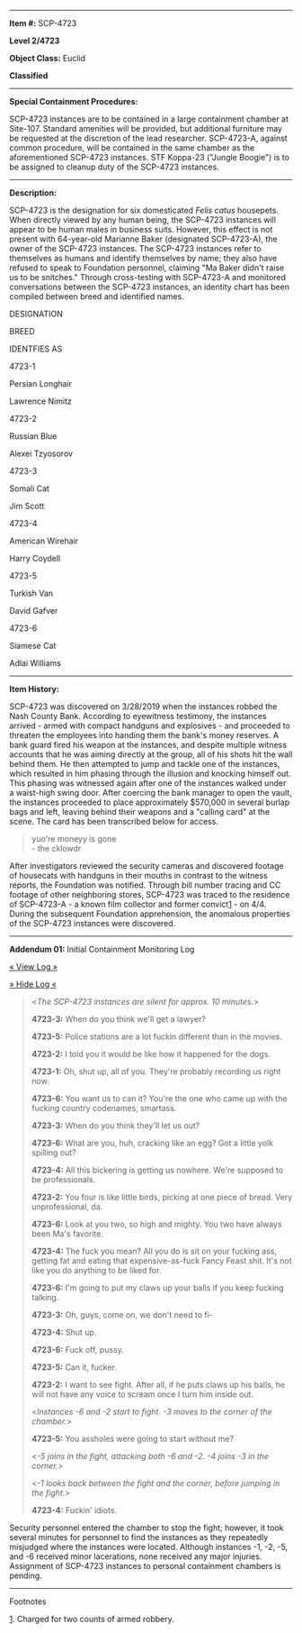 * * *

**Item #:** SCP-4723

**Level 2/4723**

**Object Class:** Euclid

**Classified**

* * *

**Special Containment Procedures:**

SCP-4723 instances are to be contained in a large containment chamber at Site-107. Standard amenities will be provided, but additional furniture may be requested at the discretion of the lead researcher. SCP-4723-A, against common procedure, will be contained in the same chamber as the aforementioned SCP-4723 instances. STF Koppa-23 ("Jungle Boogie") is to be assigned to cleanup duty of the SCP-4723 instances.

* * *

**Description:**

SCP-4723 is the designation for six domesticated _Felis catus_ housepets. When directly viewed by any human being, the SCP-4723 instances will appear to be human males in business suits. However, this effect is not present with 64-year-old Marianne Baker (designated SCP-4723-A), the owner of the SCP-4723 instances. The SCP-4723 instances refer to themselves as humans and identify themselves by name; they also have refused to speak to Foundation personnel, claiming "Ma Baker didn't raise us to be snitches." Through cross-testing with SCP-4723-A and monitored conversations between the SCP-4723 instances, an identity chart has been compiled between breed and identified names.

DESIGNATION

BREED

IDENTFIES AS

4723-1

Persian Longhair

Lawrence Nimitz

4723-2

Russian Blue

Alexei Tzyosorov

4723-3

Somali Cat

Jim Scott

4723-4

American Wirehair

Harry Coydell

4723-5

Turkish Van

David Gafver

4723-6

Siamese Cat

Adlai Williams

* * *

**Item History:**

SCP-4723 was discovered on 3/28/2019 when the instances robbed the Nash County Bank. According to eyewitness testimony, the instances arrived - armed with compact handguns and explosives - and proceeded to threaten the employees into handing them the bank's money reserves. A bank guard fired his weapon at the instances, and despite multiple witness accounts that he was aiming directly at the group, all of his shots hit the wall behind them. He then attempted to jump and tackle one of the instances, which resulted in him phasing through the illusion and knocking himself out. This phasing was witnessed again after one of the instances walked under a waist-high swing door. After coercing the bank manager to open the vault, the instances proceeded to place approximately $570,000 in several burlap bags and left, leaving behind their weapons and a "calling card" at the scene. The card has been transcribed below for access.

> yuo're moneyy is gone  
> \- the cklowdr

After investigators reviewed the security cameras and discovered footage of housecats with handguns in their mouths in contrast to the witness reports, the Foundation was notified. Through bill number tracing and CC footage of other neighboring stores, SCP-4723 was traced to the residence of SCP-4723-A - a known film collector and former convict[1](javascript:;) - on 4/4. During the subsequent Foundation apprehension, the anomalous properties of the SCP-4723 instances were discovered.

* * *

**Addendum 01:** Initial Containment Monitoring Log

[« View Log »](javascript:;)

[» Hide Log «](javascript:;)

> <_The SCP-4723 instances are silent for approx. 10 minutes._\>
> 
> **4723-3:** When do you think we'll get a lawyer?
> 
> **4723-5:** Police stations are a lot fuckin different than in the movies.
> 
> **4723-2:** I told you it would be like how it happened for the dogs.
> 
> **4723-1:** Oh, shut up, all of you. They're probably recording us right now.
> 
> **4723-6:** You want us to can it? You're the one who came up with the fucking country codenames, smartass.
> 
> **4723-3:** When do you think they'll let us out?
> 
> **4723-6:** What are you, huh, cracking like an egg? Got a little yolk spilling out?
> 
> **4723-4:** All this bickering is getting us nowhere. We're supposed to be professionals.
> 
> **4723-2:** You four is like little birds, picking at one piece of bread. Very unprofessional, da.
> 
> **4723-6:** Look at you two, so high and mighty. You two have always been Ma's favorite.
> 
> **4723-4:** The fuck you mean? All you do is sit on your fucking ass, getting fat and eating that expensive-as-fuck Fancy Feast shit. It's not like you do anything to be liked for.
> 
> **4723-6:** I'm going to put my claws up your balls if you keep fucking talking.
> 
> **4723-3:** Oh, guys, come on, we don't need to fi-
> 
> **4723-4:** Shut up.
> 
> **4723-6:** Fuck off, pussy.
> 
> **4723-5:** Can it, fucker.
> 
> **4723-2:** I want to see fight. After all, if he puts claws up his balls, he will not have any voice to scream once I turn him inside out.
> 
> <_Instances -6 and -2 start to fight. -3 moves to the corner of the chamber._\>
> 
> **4723-5:** You assholes were going to start without me?
> 
> <_\-5 joins in the fight, attacking both -6 and -2. -4 joins -3 in the corner._\>
> 
> <_\-1 looks back between the fight and the corner, before jumping in the fight._\>
> 
> **4723-4:** Fuckin' idiots.

Security personnel entered the chamber to stop the fight; however, it took several minutes for personnel to find the instances as they repeatedly misjudged where the instances were located. Although instances -1, -2, -5, and -6 received minor lacerations, none received any major injuries. Assignment of SCP-4723 instances to personal containment chambers is pending.

* * *

Footnotes

[1](javascript:;). Charged for two counts of armed robbery.